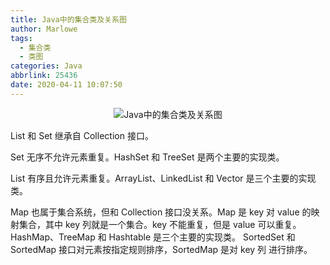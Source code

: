 ```yaml
---
title: Java中的集合类及关系图
author: Marlowe
tags:
  - 集合类
  - 类图
categories: Java
abbrlink: 25436
date: 2020-04-11 10:07:50
---
```


<!--more-->

<center>

![Java中的集合类及关系图](https://img2018.cnblogs.com/blog/1550523/201909/1550523-20190906160542354-841416466.png)
</center>


List 和 Set 继承自 Collection 接口。

Set 无序不允许元素重复。HashSet 和 TreeSet 是两个主要的实现类。

List 有序且允许元素重复。ArrayList、LinkedList 和 Vector 是三个主要的实现 类。

Map 也属于集合系统，但和 Collection 接口没关系。Map 是 key 对 value 的映 射集合，其中 key 列就是一个集合。key 不能重复，但是 value 可以重复。 HashMap、TreeMap 和 Hashtable 是三个主要的实现类。 SortedSet 和 SortedMap 接口对元素按指定规则排序，SortedMap 是对 key 列 进行排序。